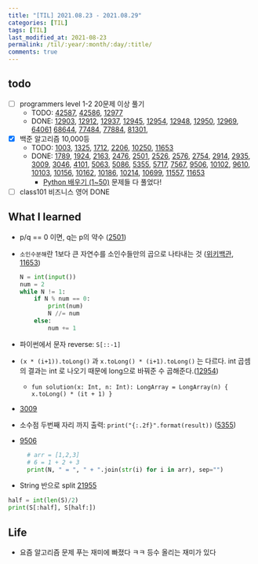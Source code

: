 ```yaml
---
title: "[TIL] 2021.08.23 - 2021.08.29"
categories: [TIL]
tags: [TIL]
last_modified_at: 2021-08-23
permalink: /til/:year/:month/:day/:title/
comments: true
---
```


## todo

- [ ] programmers level 1-2 20문제 이상 풀기
  - TODO: [42587](https://programmers.co.kr/learn/courses/30/lessons/42587), [42586](https://programmers.co.kr/learn/courses/30/lessons/42586), [12977](https://programmers.co.kr/learn/courses/30/lessons/12977)
  - DONE: [12903](https://programmers.co.kr/learn/courses/30/lessons/12903), [12912](https://programmers.co.kr/learn/courses/30/lessons/12912), [12937](https://programmers.co.kr/learn/courses/30/lessons/12937), [12945](https://programmers.co.kr/learn/courses/30/lessons/12945), [12954](https://programmers.co.kr/learn/courses/30/lessons/12954), [12948](https://programmers.co.kr/learn/courses/30/lessons/12948), [12950](https://programmers.co.kr/learn/courses/30/lessons/12950), [12969](https://programmers.co.kr/learn/courses/30/lessons/12969), [64061](https://programmers.co.kr/learn/courses/30/lessons/64061) [68644](https://programmers.co.kr/learn/courses/30/lessons/68644), [77484](https://programmers.co.kr/learn/courses/30/lessons/77484), [77884](https://programmers.co.kr/learn/courses/30/lessons/77884), [81301](https://programmers.co.kr/learn/courses/30/lessons/81301),
- [x] 백준 알고리즘 10,000등
  - TODO: [1003](https://www.acmicpc.net/problem/1003), [1325](https://www.acmicpc.net/problem/1325), [1712](https://www.acmicpc.net/problem/1712), [2206](https://www.acmicpc.net/problem/2206), [10250](https://www.acmicpc.net/problem/10250), [11653](https://www.acmicpc.net/problem/11653)
  - DONE: [1789](https://www.acmicpc.net/problem/1789), [1924](https://www.acmicpc.net/problem/1924), [2163](https://www.acmicpc.net/problem/2163), [2476](https://www.acmicpc.net/problem/2476), [2501](https://www.acmicpc.net/problem/2501), [2526](https://www.acmicpc.net/problem/2526), [2576](https://www.acmicpc.net/problem/2576), [2754](https://www.acmicpc.net/problem/2754), [2914](https://www.acmicpc.net/problem/2914), [2935](https://www.acmicpc.net/problem/2935), [3009](https://www.acmicpc.net/problem/3009), [3046](https://www.acmicpc.net/problem/3046), [4101](https://www.acmicpc.net/problem/4101), [5063](https://www.acmicpc.net/problem/5063), [5086](https://www.acmicpc.net/problem/5086), [5355](https://www.acmicpc.net/problem/5355), [5717](https://www.acmicpc.net/problem/5717), [7567](https://www.acmicpc.net/problem/7567), [9506](https://www.acmicpc.net/problem/9506), [10102](https://www.acmicpc.net/problem/10102), [9610](https://www.acmicpc.net/problem/9610), [10103](https://www.acmicpc.net/problem/10103), [10156](https://www.acmicpc.net/problem/10156), [10162](https://www.acmicpc.net/problem/10162), [10186](https://www.acmicpc.net/problem/10186), [10214](https://www.acmicpc.net/problem/10214), [10699](https://www.acmicpc.net/problem/10699), [11557](https://www.acmicpc.net/problem/11557), [11653](https://www.acmicpc.net/problem/11653)
    - [Python 배우기 (1~50)](https://www.acmicpc.net/workbook/view/459) 문제들 다 풀었다!
- [ ] class101 비즈니스 영어 DONE

## What I learned

- p/q == 0 이면, q는 p의 약수 ([2501](https://www.acmicpc.net/problem/2501))
- `소인수분해`란 1보다 큰 자연수를 소인수들만의 곱으로 나타내는 것 ([위키백관](https://ko.wikipedia.org/wiki/소인수분해), [11653](https://www.acmicpc.net/problem/11653))

  ```python
  N = int(input())
  num = 2
  while N != 1:
      if N % num == 0:
          print(num)
          N //= num
      else:
          num += 1
  ```

- 파이썬에서 문자 reverse: `S[::-1]`
- `(x * (i+1)).toLong()` 과 `x.toLong() * (i+1).toLong()` 는 다르다. int 곱셈의 결과는 int 로 나오기 때문에 long으로 바꿔준 수 곱해준다.([12954](https://programmers.co.kr/learn/courses/30/lessons/12954))
  - `fun solution(x: Int, n: Int): LongArray = LongArray(n) { x.toLong() * (it + 1) }`
- [3009](https://www.acmicpc.net/problem/3009)
- 소수점 두번째 자리 까지 출력: `print("{:.2f}".format(result))` ([5355](https://www.acmicpc.net/problem/5355))

- [9506](https://www.acmicpc.net/problem/9506)

  ```python
    # arr = [1,2,3]
    # 6 = 1 + 2 + 3
    print(N, " = ", " + ".join(str(i) for i in arr), sep="")
  ```

- String 반으로 split [21955](https://www.acmicpc.net/problem/21955)

```python
half = int(len(S)/2)
print(S[:half], S[half:])
```

## Life

- 요즘 알고리즘 문제 푸는 재미에 빠졌다 ㅋㅋ 등수 올리는 재미가 있다
